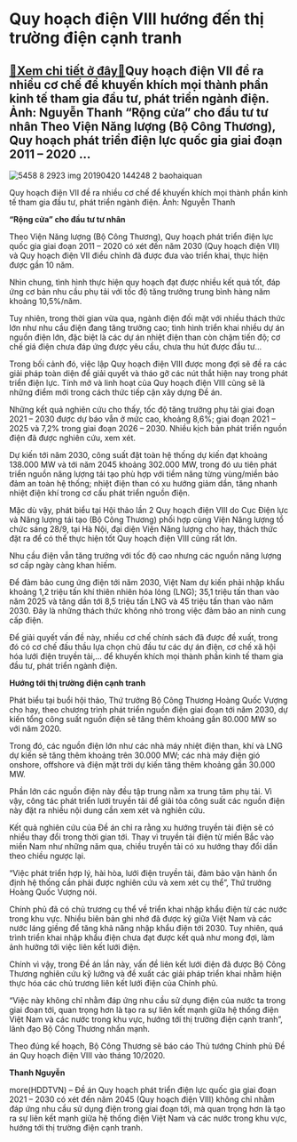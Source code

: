 Quy hoạch điện VIII hướng đến thị trường điện cạnh tranh
========================================================

[:gift:Xem chi tiết ở đây:gift:](https://hddtvn.com/quy-hoach-dien-viii-huong-den-thi-truong-dien-canh-tranh/)Quy hoạch điện VII đề ra nhiều cơ chế để khuyến khích mọi thành phần kinh tế tham gia đầu tư, phát triển ngành điện. Ảnh: Nguyễn Thanh “Rộng cửa” cho đầu tư tư nhân Theo Viện Năng lượng (Bộ Công Thương), Quy hoạch phát triển điện lực quốc gia giai đoạn 2011 – 2020 …
--------------------------------------------------------------------------------------------------------------------------------------------------------------------------------------------------------------------------------------------------------------------------





![5458 8 2923 img 20190420 144248 2 baohaiquan](https://haiquanonline.com.vn/stores/news_dataimages/hungdn/072019/09/09/in_article/5458_8-_2923_IMG_20190420_144248_2_Baohaiquan.jpg?rt=20200928160110 "Đổ xô đầu tư điện mặt trời có thể gây ra những hậu quả khôn lường. Ảnh: Đức Phong.")


Quy hoạch điện VII đề ra nhiều cơ chế để khuyến khích mọi thành phần kinh tế tham gia đầu tư, phát triển ngành điện. Ảnh: Nguyễn Thanh



**“Rộng cửa” cho đầu tư tư nhân**


Theo Viện Năng lượng (Bộ Công Thương), Quy hoạch phát triển điện lực quốc gia giai đoạn 2011 – 2020 có xét đến năm 2030 (Quy hoạch điện VII) và Quy hoạch điện VII điều chỉnh đã được đưa vào triển khai, thực hiện được gần 10 năm.


Nhìn chung, tình hình thực hiện quy hoạch đạt được nhiều kết quả tốt, đáp ứng cơ bản nhu cầu phụ tải với tốc độ tăng trưởng trung bình hàng năm khoảng 10,5%/năm.


Tuy nhiên, trong thời gian vừa qua, ngành điện đối mặt với nhiều thách thức lớn như nhu cầu điện đang tăng trưởng cao; tình hình triển khai nhiều dự án nguồn điện lớn, đặc biệt là các dự án nhiệt điện than còn chậm tiến độ; cơ chế giá điện chưa đáp ứng được yêu cầu, chưa thu hút được đầu tư…


Trong bối cảnh đó, việc lập Quy hoạch điện VIII được mong đợi sẽ đề ra các giải pháp toàn diện để giải quyết và tháo gỡ các nút thắt hiện nay trong phát triển điện lực. Tính mở và linh hoạt của Quy hoạch điện VIII cũng sẽ là những điểm mới trong cách thức tiếp cận xây dựng Đề án.


Những kết quả nghiên cứu cho thấy, tốc độ tăng trưởng phụ tải giai đoạn 2021 – 2030 được dự báo vẫn ở mức cao, khoảng 8,6%; giai đoạn 2021 – 2025 và 7,2% trong giai đoạn 2026 – 2030. Nhiều kịch bản phát triển nguồn điện đã được nghiên cứu, xem xét.


Dự kiến tới năm 2030, công suất đặt toàn hệ thống dự kiến đạt khoảng 138.000 MW và tới năm 2045 khoảng 302.000 MW, trong đó ưu tiên phát triển nguồn năng lượng tái tạo phù hợp với tiềm năng từng vùng/miền bảo đảm an toàn hệ thống; nhiệt điện than có xu hướng giảm dần, tăng nhanh nhiệt điện khí trong cơ cấu phát triển nguồn điện.


Mặc dù vậy, phát biểu tại Hội thảo lần 2 Quy hoạch điện VIII do Cục Điện lực và Năng lượng tái tạo (Bộ Công Thương) phối hợp cùng Viện Năng lượng tổ chức sáng 28/9, tại Hà Nội, đại diện Viện Năng lượng cho hay, thách thức đặt ra để có thể thực hiện tốt Quy hoạch điện VIII cũng rất lớn.


Nhu cầu điện vẫn tăng trưởng với tốc độ cao nhưng các nguồn năng lượng sơ cấp ngày càng khan hiếm.


Để đảm bảo cung ứng điện tới năm 2030, Việt Nam dự kiến phải nhập khẩu khoảng 1,2 triệu tấn khí thiên nhiên hóa lỏng (LNG); 35,1 triệu tấn than vào năm 2025 và tăng dần tới 8,5 triệu tấn LNG và 45 triệu tấn than vào năm 2030. Đây là những thách thức không nhỏ trong việc đảm bảo an ninh cung cấp điện.


Để giải quyết vấn đề này, nhiều cơ chế chính sách đã được đề xuất, trong đó có cơ chế đấu thầu lựa chọn chủ đầu tư các dự án điện, cơ chế xã hội hóa lưới điện truyền tải,… để khuyến khích mọi thành phần kinh tế tham gia đầu tư, phát triển ngành điện.


**Hướng tới thị trường điện cạnh tranh**


Phát biểu tại buổi hội thảo, Thứ trưởng Bộ Công Thương Hoàng Quốc Vượng cho hay, theo chương trình phát triển nguồn điện giai đoạn tới năm 2030, dự kiến tổng công suất nguồn điện sẽ tăng thêm khoảng gần 80.000 MW so với năm 2020.


Trong đó, các nguồn điện lớn như các nhà máy nhiệt điện than, khí và LNG dự kiến sẽ tăng thêm khoảng trên 30.000 MW; các nhà máy điện gió onshore, offshore và điện mặt trời dự kiến tăng thêm khoảng gần 30.000 MW.


Phần lớn các nguồn điện này đều tập trung nằm xa trung tâm phụ tải. Vì vậy, công tác phát triển lưới truyền tải để giải tỏa công suất các nguồn điện này đặt ra nhiều nội dung cần xem xét và nghiên cứu.


Kết quả nghiên cứu của Đề án chỉ ra rằng xu hướng truyền tải điện sẽ có nhiều thay đổi trong thời gian tới. Thay vì truyền tải điện từ miền Bắc vào miền Nam như những năm qua, chiều truyền tải có xu hướng thay đổi dần theo chiều ngược lại.


“Việc phát triển hợp lý, hài hòa, lưới điện truyền tải, đảm bảo vận hành ổn định hệ thống cần phải được nghiên cứu và xem xét cụ thể”, Thứ trưởng Hoàng Quốc Vượng nói.


Chính phủ đã có chủ trương cụ thể về triển khai nhập khẩu điện từ các nước trong khu vực. Nhiều biên bản ghi nhớ đã được ký giữa Việt Nam và các nước láng giềng để tăng khả năng nhập khẩu điện tới 2030. Tuy nhiên, quá trình triển khai nhập khẩu điện chưa đạt được kết quả như mong đợi, làm ảnh hưởng tới việc liên kết lưới điện.


Chính vì vậy, trong Đề án lần này, vấn đề liên kết lưới điện đã được Bộ Công Thương nghiên cứu kỹ lưỡng và đề xuất các giải pháp triển khai nhằm hiện thực hóa các chủ trương liên kết lưới điện của Chính phủ.


“Việc này không chỉ nhằm đáp ứng nhu cầu sử dụng điện của nước ta trong giai đoạn tới, quan trọng hơn là tạo ra sự liên kết mạnh giữa hệ thống điện Việt Nam và các nước trong khu vực, hướng tới thị trường điện cạnh tranh”, lãnh đạo Bộ Công Thương nhấn mạnh.


Theo đúng kế hoạch, Bộ Công Thương sẽ báo cáo Thủ tướng Chính phủ Đề án Quy hoạch điện VIII vào tháng 10/2020.




**Thanh Nguyễn**



more(HDDTVN) – Đề án Quy hoạch phát triển điện lực quốc gia giai đoạn 2021 – 2030 có xét đến năm 2045 (Quy hoạch điện VIII) không chỉ nhằm đáp ứng nhu cầu sử dụng điện trong giai đoạn tới, mà quan trọng hơn là tạo ra sự liên kết mạnh giữa hệ thống điện Việt Nam và các nước trong khu vực, hướng tới thị trường điện cạnh tranh.

